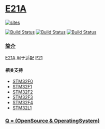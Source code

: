 ﻿# [E21A](https://github.com/OS-Q/E21A)

[![sites](http://182.61.61.133/link/resources/OSQ.png)](http://www.OS-Q.com)

[![Build Status](https://github.com/OS-Q/E21A/workflows/macos/badge.svg)](https://github.com/OS-Q/E21A/actions/workflows/macos.yml)
[![Build Status](https://github.com/OS-Q/E21A/workflows/ubuntu/badge.svg)](https://github.com/OS-Q/E21A/actions/workflows/ubuntu.yml)
[![Build Status](https://github.com/OS-Q/E21A/workflows/windows/badge.svg)](https://github.com/OS-Q/E21A/actions/workflows/windows.yml)
### [简介](https://github.com/OS-Q/E21A/wiki)

[E21A](https://github.com/OS-Q/E21A) 用于适配 [P21](https://github.com/OS-Q/P21)

#### 相关支持

* [STM32F0](https://my.st.com/content/my_st_com/en/products/embedded-software/mcu-mpu-embedded-software/stm32-embedded-software/stm32-standard-peripheral-libraries/stsw-stm32048.html)
* [STM32F1](https://my.st.com/content/my_st_com/en/products/embedded-software/mcu-mpu-embedded-software/stm32-embedded-software/stm32-standard-peripheral-libraries/stsw-stm32054.html)
* [STM32F2](https://my.st.com/content/my_st_com/en/products/embedded-software/mcu-mpu-embedded-software/stm32-embedded-software/stm32-standard-peripheral-libraries/stsw-stm32062.html)
* [STM32F3](https://my.st.com/content/my_st_com/en/products/embedded-software/mcu-mpu-embedded-software/stm32-embedded-software/stm32-standard-peripheral-libraries/stsw-stm32115.html)
* [STM32F4](https://my.st.com/content/my_st_com/en/products/embedded-software/mcu-mpu-embedded-software/stm32-embedded-software/stm32-standard-peripheral-libraries/stsw-stm32065.html)
* [STM32L1](https://my.st.com/content/my_st_com/en/products/embedded-software/mcu-mpu-embedded-software/stm32-embedded-software/stm32-standard-peripheral-libraries/stsw-stm32077.html)

### [Q = (OpenSource & OperatingSystem) ](http://www.OS-Q.com)
